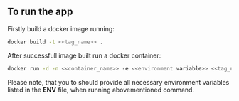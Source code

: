 ## To run the app

Firstly build a docker image running:
```sh
docker build -t <<tag_name>> .
```

After successfull image built run a docker container:
```sh
docker run -d -n <<container_name>> -e <<environment variable>> <<tag_name>>.
```

Please note, that you to should provide all necessary environment variables listed in the **ENV** file, when running abovementioned command.
